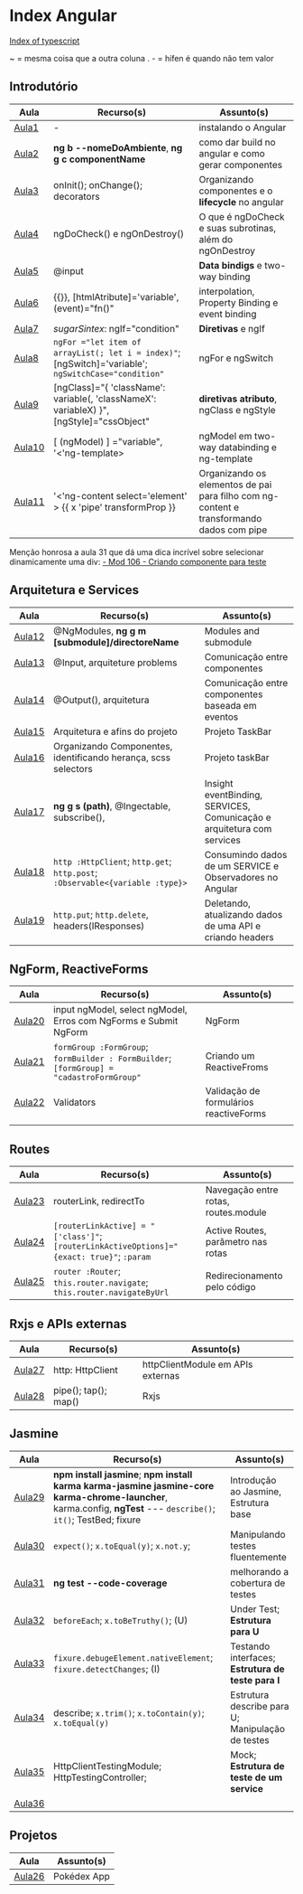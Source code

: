 # Index Angular
[Index of typescript](../Typescript/Typescript/Index%20of%20typescript.md)

~ = mesma coisa que a outra coluna
. - = hífen é quando não tem valor

## Introdutório

| Aula                            | Recurso(s)                                                                                           | Assunto(s)                                                                               |
| ------------------------------- | ---------------------------------------------------------------------------------------------------- | ---------------------------------------------------------------------------------------- |
| [Aula1](Section%203/Aula1.md)   | -                                                                                                    | instalando o Angular                                                                     |
| [Aula2](Section%203/Aula2.md)   | **ng b --nomeDoAmbiente**, **ng g c componentName**                                                  | como dar build no angular e como gerar componentes                                       |
| [Aula3](Section%203/Aula3.md)   | onInit(); onChange(); decorators                                                                     | Organizando componentes e o **lifecycle** no angular                                     |
| [Aula4](Section%203/Aula4.md)   | ngDoCheck() e ngOnDestroy()                                                                          | O que é  ngDoCheck e suas subrotinas, além do ngOnDestroy                                |
| [Aula5](Section%204/Aula5.md)   | @input                                                                                               | **Data bindigs** e two-way binding                                                       |
| [Aula6](Section%204/Aula6.md)   | {{}},  [htmlAtribute]='variable', (event)="fn()"                                                     | interpolation,  Property Binding e event binding                                         |
| [Aula7](Section%205/Aula7.md)   | *sugarSintex*: ngIf="condition"                                                                      | **Diretivas** e ngIf                                                                     |
| [Aula8](Section%205/Aula8.md)   | `ngFor ="let item of arrayList(; let i = index)"`; [ngSwitch]='variable'; `ngSwitchCase="condition"` | ngFor e ngSwitch                                                                         |
| [Aula9](Section%205/Aula9.md)   | [ngClass]="{ 'className': variable(, 'classNameX': variableX) }", [ngStyle]="cssObject"              | **diretivas atributo**, ngClass e ngStyle                                                |
| [Aula10](Section%205/Aula10.md) | [ (ngModel) ] ="variable", '<'ng-template></ng-template>                                             | ngModel em two-way databinding e ng-template                                             |
| [Aula11](Section%205/Aula11.md) | '<'ng-content select='element' ></ng-content> {{ x 'pipe' transformProp }}                           | Organizando os elementos de pai para filho com ng-content e transformando dados com pipe |

Menção honrosa a aula 31 que dá uma dica incrível sobre selecionar dinamicamente uma div: [- Mod 106 - Criando componente para teste](section14/Aula31.md#-%20Mod%20106%20-%20Criando%20componente%20para%20teste)

## Arquitetura e Services

| Aula                            | Recurso(s)                                                                   | Assunto(s)                                                             |
| ------------------------------- | ---------------------------------------------------------------------------- | ---------------------------------------------------------------------- |
| [Aula12](Section%206/Aula12.md) | @NgModules, **ng g m [submodule]/directoreName**                             | Modules and submodule                                                  |
| [Aula13](Section%207/Aula13.md) | @Input, arquiteture problems                                                 | Comunicação entre componentes                                          |
| [Aula14](Section%207/Aula14.md) | @Output(), arquitetura                                                       | Comunicação entre componentes baseada em eventos                       |
| [Aula15](Section%208/Aula15.md) | Arquitetura e afins do projeto                                               | Projeto TaskBar                                                        |
| [Aula16](Section%208/Aula16.md) | Organizando Componentes, identificando herança, scss selectors               | Projeto taskBar                                                        |
| [Aula17](Section%209/Aula17.md) | **ng g s (path)**, @Ingectable, subscribe(),                                 | Insight eventBinding, SERVICES, Comunicação e arquitetura com services |
| [Aula18](Section%209/Aula18.md) | `http :HttpClient`; `http.get`; `http.post`; `:Observable<{variable :type}>` | Consumindo dados de um SERVICE e Observadores no Angular               |
| [Aula19](Section%209/Aula19.md) | `http.put`; `http.delete`, headers(IResponses)                               | Deletando, atualizando dados de uma API e criando headers              |

## NgForm, ReactiveForms

| Aula                             | Recurso(s)                                                                               | Assunto(s)                             |
| -------------------------------- | ---------------------------------------------------------------------------------------- | -------------------------------------- |
| [Aula20](Section%2010/Aula20.md) | input ngModel, select ngModel, Erros com NgForms e Submit NgForm                         | NgForm                                 |
| [Aula21](Section%2011/Aula21.md) | `formGroup :FormGroup`; `formBuilder : FormBuilder`; `[formGroup] = "cadastroFormGroup"` | Criando um ReactiveFroms               |
| [Aula22](Section%2011/Aula22.md) | Validators                                                                               | Validação de formulários reactiveForms |
|                                  |                                                                                          |                                        |

## Routes

| Aula                             | Recurso(s)                                                                                | Assunto(s)                           |
| -------------------------------- | ----------------------------------------------------------------------------------------- | ------------------------------------ |
| [Aula23](Section%2012/Aula23.md) | routerLink, redirectTo                                                                    | Navegação entre rotas, routes.module |
| [Aula24](Section%2012/Aula24.md) | `[routerLinkActive] = "['class']"`; `[routerLinkActiveOptions]="{exact: true}"`; `:param` | Active Routes, parâmetro nas rotas   |
| [Aula25](Section%2012/Aula25.md) | `router :Router`; `this.router.navigate`; `this.router.navigateByUrl`                     | Redirecionamento pelo código         |

## Rxjs e APIs externas

| Aula                          | Recurso(s)           | Assunto(s)       |
| ----------------------------- | -------------------- | ---------------- |
| [Aula27](Section13/Aula27.md) | http: HttpClient     | httpClientModule em APIs externas |
| [Aula28](Section13/Aula28.md) | pipe(); tap(); map() | Rxjs             |

## Jasmine

| Aula                                                   | Recurso(s)                                                                                                                                                          | Assunto(s)                      |
| ------- | ------------------------------------------------------------------------------------------------------------------------------------------------------------------- | ------------------------------- |
| [Aula29](section14/Aula29.md) | **npm install jasmine**; **npm install karma karma-jasmine jasmine-core karma-chrome-launcher**, karma.config, **ngTest** --- `describe()`; `it()`; TestBed; fixure | Introdução ao Jasmine, Estrutura base |
| [Aula30](section14/Aula30.md) | `expect()`; `x.toEqual(y)`; `x.not.y`;                                                                                                                              | Manipulando testes fluentemente |
| [Aula31](section14/Aula31.md) | **ng test --code-coverage** | melhorando a cobertura de testes |
| [Aula32](section14/Aula32.md) | `beforeEach`; `x.toBeTruthy()`; (U) | Under Test; **Estrutura para U** |
| [Aula33](section14/Aula33.md) | `fixure.debugeElement.nativeElement`; `fixure.detectChanges`; (I) | Testando interfaces; **Estrutura de teste para I** |
| [Aula34](section14/Aula34.md) | describe; `x.trim()`; `x.toContain(y)`; `x.toEqual(y)`  | Estrutura describe para U; Manipulação de testes|
| [Aula35](section14/Aula35.md) | HttpClientTestingModule; HttpTestingController; | Mock; **Estrutura de teste de um service** |
| [Aula36](section14/Aula36.md) |  |  |

## Projetos

| Aula                           | Assunto(s)       |
| -----------------------------  | ---------------- |
| [Aula26](Section13/Aula26.md) | Pokédex App |



